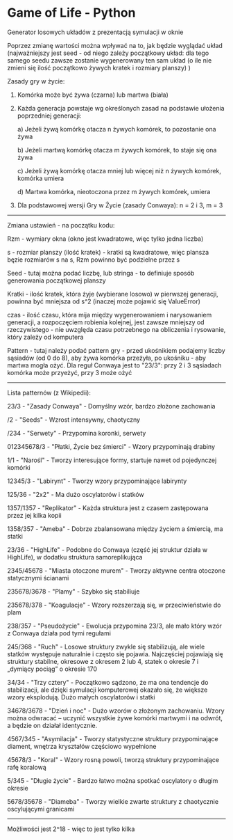# Game of Life - Python
Generator losowych układów z prezentacją symulacji w oknie

Poprzez zmianę wartości można wpływać na to, jak będzie wyglądać układ (najważniejszy jest seed - od niego zależy początkowy układ: dla tego samego seedu zawsze zostanie wygenerowany ten sam układ (o ile nie zmieni się ilość początkowo żywych kratek i rozmiary planszy) )


Zasady gry w życie:
1. Komórka może być żywa (czarna) lub martwa (biała)
2. Każda generacja powstaje wg określonych zasad na podstawie ułożenia poprzedniej generacji:

    a) Jeżeli żywą komórkę otacza n żywych komórek, to pozostanie ona żywa
  
    b) Jeżeli martwą komórkę otacza m żywych komórek, to staje się ona żywa
  
    c) Jeżeli żywą komórkę otacza mniej lub więcej niż n żywych komórek, komórka umiera
  
    d) Martwa komórka, nieotoczona przez m żywych komórek, umiera
3. Dla podstawowej wersji Gry w Życie (zasady Conwaya): n = 2 i 3, m = 3

---------------------------------------------------------------------------------------------------------------------------------------

Zmiana ustawień - na początku kodu:

Rzm - wymiary okna (okno jest kwadratowe, więc tylko jedna liczba)

s - rozmiar planszy (ilość kratek) - kratki są kwadratowe, więc plansza bęzie rozmiarów s na s, Rzm powinno być podzielne przez s

Seed - tutaj można podać liczbę, lub stringa - to definiuje sposób generowania początkowej planszy

Kratki - ilość kratek, która żyje (wybierane losowo) w pierwszej generacji, powinna być mniejsza od s^2 (inaczej może pojawić się ValueError)

czas - ilość czasu, która mija między wygenerowaniem i narysowaniem generacji, a rozpoczęciem robienia kolejnej, jest zawsze mniejszy od rzeczywistego - nie uwzględa czasu potrzebnego na obliczenia i rysowanie, który zależy od komputera

Pattern - tutaj należy podać pattern gry - przed ukośnikiem podajemy liczby sąsiadów (od 0 do 8), aby żywa komórka przeżyła, po ukośniku - aby martwa mogła ożyć. Dla reguł Conwaya jest to "23/3": przy 2 i 3 sąsiadach komórka może przyeżyć, przy 3 może ożyć

-------------------------------------------------------------------------------------------------------------------------------------

Lista patternów (z Wikipedii):

23/3 - "Zasady Conwaya" - Domyślny wzór, bardzo złożone zachowania

/2 - "Seeds" - Wzrost intensywny, chaotyczny

/234 - "Serwety" - Przypomina koronki, serwety

012345678/3 - "Płatki, Życie bez śmierci" - Wzory przypominają drabiny

1/1 - "Narośl" - Tworzy interesujące formy, startuje nawet od pojedynczej komórki

12345/3 - "Labirynt" - Tworzy wzory przypominające labirynty

125/36 - "2x2" - Ma dużo oscylatorów i statków

1357/1357 - "Replikator" - Każda struktura jest z czasem zastępowana przez jej kilka kopii

1358/357 - "Ameba" - Dobrze zbalansowana między życiem a śmiercią, ma statki

23/36 - "HighLife" - Podobne do Conwaya (część jej struktur działa w HighLife), w dodatku struktura samoreplikująca

2345/45678 - "Miasta otoczone murem" - Tworzy aktywne centra otoczone statycznymi ścianami

235678/3678	- "Plamy" - Szybko się stabiliuje

235678/378 - "Koagulacje" - Wzory rozszerzają się, w przeciwieństwie do plam

238/357 - "Pseudożycie" - Ewolucja przypomina 23/3, ale mało który wzór z Conwaya działa pod tymi regułami

245/368 - "Ruch" - Losowe struktury zwykle się stabilizują, ale wiele statków występuje naturalnie i często się pojawia. Najczęściej pojawiają się struktury stabilne, okresowe z okresem 2 lub 4, statek o okresie 7 i „dymiący pociąg” o okresie 170

34/34 - "Trzy cztery" - Początkowo sądzono, że ma ona tendencje do stabilizacji, ale dzięki symulacji komputerowej okazało się, że większe wzory eksplodują. Dużo małych oscylatorów i statki

34678/3678 - "Dzień i noc" - Dużo wzorów o złożonym zachowaniu. Wzory można odwracać – uczynić wszystkie żywe komórki martwymi i na odwrót, a będzie on działał identycznie.

4567/345 - "Asymilacja" - Tworzy statystyczne struktury przypominające diament, wnętrza kryształów częściowo wypełnione

45678/3 - "Koral" - Wzory rosną powoli, tworzą struktury przypominające rafę koralową

5/345 - "Długie życie" - Bardzo łatwo można spotkać oscylatory o długim okresie

5678/35678 - "Diameba" - Tworzy wielkie zwarte struktury z chaotycznie oscylującymi granicami

-------------------------------------------------------------------------------------------------------------------------------------

Możliwości jest 2^18 - więc to jest tylko kilka
